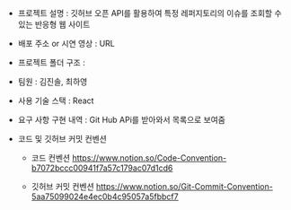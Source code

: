 -   프로젝트 설명
    : 깃허브 오픈 API를 활용하여 특정 레퍼지토리의 이슈를 조회할 수 있는 반응형 웹 사이트

-   배포 주소 or 시연 영상
    : URL

-   프로젝트 폴더 구조
    :

-   팀원
    : 김진솔, 최하영

-   사용 기술 스택
    : React

-   요구 사항 구현 내역
    : Git Hub APi를 받아와서 목록으로 보여줌

-   코드 및 깃허브 커밋 컨벤션

    -   코드 컨벤션
        https://www.notion.so/Code-Convention-b7072bccc00941f7a57c179ac07d1cd6

    -   깃허브 커밋 컨벤션
        https://www.notion.so/Git-Commit-Convention-5aa75099024e4ec0b4c95057a5fbbcf7
